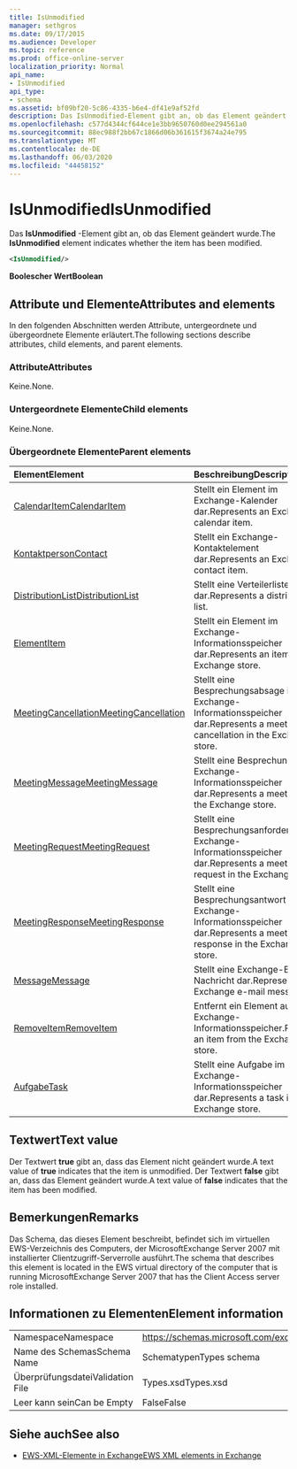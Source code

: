 ```yaml
---
title: IsUnmodified
manager: sethgros
ms.date: 09/17/2015
ms.audience: Developer
ms.topic: reference
ms.prod: office-online-server
localization_priority: Normal
api_name:
- IsUnmodified
api_type:
- schema
ms.assetid: bf09bf20-5c86-4335-b6e4-df41e9af52fd
description: Das IsUnmodified-Element gibt an, ob das Element geändert wurde.
ms.openlocfilehash: c577d4344cf644ce1e3bb9650760d0ee294561a0
ms.sourcegitcommit: 88ec988f2bb67c1866d06b361615f3674a24e795
ms.translationtype: MT
ms.contentlocale: de-DE
ms.lasthandoff: 06/03/2020
ms.locfileid: "44458152"
---
```

# <a name="isunmodified"></a><span data-ttu-id="d7ac3-103">IsUnmodified</span><span class="sxs-lookup"><span data-stu-id="d7ac3-103">IsUnmodified</span></span>

<span data-ttu-id="d7ac3-104">Das **IsUnmodified** -Element gibt an, ob das Element geändert wurde.</span><span class="sxs-lookup"><span data-stu-id="d7ac3-104">The **IsUnmodified** element indicates whether the item has been modified.</span></span> 
  
```xml
<IsUnmodified/>
```

 <span data-ttu-id="d7ac3-105">**Boolescher Wert**</span><span class="sxs-lookup"><span data-stu-id="d7ac3-105">**Boolean**</span></span>
## <a name="attributes-and-elements"></a><span data-ttu-id="d7ac3-106">Attribute und Elemente</span><span class="sxs-lookup"><span data-stu-id="d7ac3-106">Attributes and elements</span></span>

<span data-ttu-id="d7ac3-107">In den folgenden Abschnitten werden Attribute, untergeordnete und übergeordnete Elemente erläutert.</span><span class="sxs-lookup"><span data-stu-id="d7ac3-107">The following sections describe attributes, child elements, and parent elements.</span></span>
  
### <a name="attributes"></a><span data-ttu-id="d7ac3-108">Attribute</span><span class="sxs-lookup"><span data-stu-id="d7ac3-108">Attributes</span></span>

<span data-ttu-id="d7ac3-109">Keine.</span><span class="sxs-lookup"><span data-stu-id="d7ac3-109">None.</span></span>
  
### <a name="child-elements"></a><span data-ttu-id="d7ac3-110">Untergeordnete Elemente</span><span class="sxs-lookup"><span data-stu-id="d7ac3-110">Child elements</span></span>

<span data-ttu-id="d7ac3-111">Keine.</span><span class="sxs-lookup"><span data-stu-id="d7ac3-111">None.</span></span>
  
### <a name="parent-elements"></a><span data-ttu-id="d7ac3-112">Übergeordnete Elemente</span><span class="sxs-lookup"><span data-stu-id="d7ac3-112">Parent elements</span></span>

|<span data-ttu-id="d7ac3-113">**Element**</span><span class="sxs-lookup"><span data-stu-id="d7ac3-113">**Element**</span></span>|<span data-ttu-id="d7ac3-114">**Beschreibung**</span><span class="sxs-lookup"><span data-stu-id="d7ac3-114">**Description**</span></span>|
|:-----|:-----|
|[<span data-ttu-id="d7ac3-115">CalendarItem</span><span class="sxs-lookup"><span data-stu-id="d7ac3-115">CalendarItem</span></span>](calendaritem.md) <br/> |<span data-ttu-id="d7ac3-116">Stellt ein Element im Exchange-Kalender dar.</span><span class="sxs-lookup"><span data-stu-id="d7ac3-116">Represents an Exchange calendar item.</span></span>  <br/> |
|[<span data-ttu-id="d7ac3-117">Kontaktperson</span><span class="sxs-lookup"><span data-stu-id="d7ac3-117">Contact</span></span>](contact.md) <br/> |<span data-ttu-id="d7ac3-118">Stellt ein Exchange-Kontaktelement dar.</span><span class="sxs-lookup"><span data-stu-id="d7ac3-118">Represents an Exchange contact item.</span></span>  <br/> |
|[<span data-ttu-id="d7ac3-119">DistributionList</span><span class="sxs-lookup"><span data-stu-id="d7ac3-119">DistributionList</span></span>](distributionlist.md) <br/> |<span data-ttu-id="d7ac3-120">Stellt eine Verteilerliste dar.</span><span class="sxs-lookup"><span data-stu-id="d7ac3-120">Represents a distribution list.</span></span>  <br/> |
|[<span data-ttu-id="d7ac3-121">Element</span><span class="sxs-lookup"><span data-stu-id="d7ac3-121">Item</span></span>](item.md) <br/> |<span data-ttu-id="d7ac3-122">Stellt ein Element im Exchange-Informationsspeicher dar.</span><span class="sxs-lookup"><span data-stu-id="d7ac3-122">Represents an item in the Exchange store.</span></span>  <br/> |
|[<span data-ttu-id="d7ac3-123">MeetingCancellation</span><span class="sxs-lookup"><span data-stu-id="d7ac3-123">MeetingCancellation</span></span>](meetingcancellation.md) <br/> |<span data-ttu-id="d7ac3-124">Stellt eine Besprechungsabsage im Exchange-Informationsspeicher dar.</span><span class="sxs-lookup"><span data-stu-id="d7ac3-124">Represents a meeting cancellation in the Exchange store.</span></span>  <br/> |
|[<span data-ttu-id="d7ac3-125">MeetingMessage</span><span class="sxs-lookup"><span data-stu-id="d7ac3-125">MeetingMessage</span></span>](meetingmessage.md) <br/> |<span data-ttu-id="d7ac3-126">Stellt eine Besprechung im Exchange-Informationsspeicher dar.</span><span class="sxs-lookup"><span data-stu-id="d7ac3-126">Represents a meeting in the Exchange store.</span></span>  <br/> |
|[<span data-ttu-id="d7ac3-127">MeetingRequest</span><span class="sxs-lookup"><span data-stu-id="d7ac3-127">MeetingRequest</span></span>](meetingrequest.md) <br/> |<span data-ttu-id="d7ac3-128">Stellt eine Besprechungsanforderung im Exchange-Informationsspeicher dar.</span><span class="sxs-lookup"><span data-stu-id="d7ac3-128">Represents a meeting request in the Exchange store.</span></span>  <br/> |
|[<span data-ttu-id="d7ac3-129">MeetingResponse</span><span class="sxs-lookup"><span data-stu-id="d7ac3-129">MeetingResponse</span></span>](meetingresponse.md) <br/> |<span data-ttu-id="d7ac3-130">Stellt eine Besprechungsantwort im Exchange-Informationsspeicher dar.</span><span class="sxs-lookup"><span data-stu-id="d7ac3-130">Represents a meeting response in the Exchange store.</span></span>  <br/> |
|[<span data-ttu-id="d7ac3-131">Message</span><span class="sxs-lookup"><span data-stu-id="d7ac3-131">Message</span></span>](message-ex15websvcsotherref.md) <br/> |<span data-ttu-id="d7ac3-132">Stellt eine Exchange-E-Mail-Nachricht dar.</span><span class="sxs-lookup"><span data-stu-id="d7ac3-132">Represents an Exchange e-mail message.</span></span>  <br/> |
|[<span data-ttu-id="d7ac3-133">RemoveItem</span><span class="sxs-lookup"><span data-stu-id="d7ac3-133">RemoveItem</span></span>](removeitem.md) <br/> |<span data-ttu-id="d7ac3-134">Entfernt ein Element aus dem Exchange-Informationsspeicher.</span><span class="sxs-lookup"><span data-stu-id="d7ac3-134">Removes an item from the Exchange store.</span></span>  <br/> |
|[<span data-ttu-id="d7ac3-135">Aufgabe</span><span class="sxs-lookup"><span data-stu-id="d7ac3-135">Task</span></span>](task.md) <br/> |<span data-ttu-id="d7ac3-136">Stellt eine Aufgabe im Exchange-Informationsspeicher dar.</span><span class="sxs-lookup"><span data-stu-id="d7ac3-136">Represents a task in the Exchange store.</span></span>  <br/> |
   
## <a name="text-value"></a><span data-ttu-id="d7ac3-137">Textwert</span><span class="sxs-lookup"><span data-stu-id="d7ac3-137">Text value</span></span>

<span data-ttu-id="d7ac3-138">Der Textwert **true** gibt an, dass das Element nicht geändert wurde.</span><span class="sxs-lookup"><span data-stu-id="d7ac3-138">A text value of **true** indicates that the item is unmodified.</span></span> <span data-ttu-id="d7ac3-139">Der Textwert **false** gibt an, dass das Element geändert wurde.</span><span class="sxs-lookup"><span data-stu-id="d7ac3-139">A text value of **false** indicates that the item has been modified.</span></span> 
  
## <a name="remarks"></a><span data-ttu-id="d7ac3-140">Bemerkungen</span><span class="sxs-lookup"><span data-stu-id="d7ac3-140">Remarks</span></span>

<span data-ttu-id="d7ac3-141">Das Schema, das dieses Element beschreibt, befindet sich im virtuellen EWS-Verzeichnis des Computers, der MicrosoftExchange Server 2007 mit installierter Clientzugriff-Serverrolle ausführt.</span><span class="sxs-lookup"><span data-stu-id="d7ac3-141">The schema that describes this element is located in the EWS virtual directory of the computer that is running MicrosoftExchange Server 2007 that has the Client Access server role installed.</span></span>
  
## <a name="element-information"></a><span data-ttu-id="d7ac3-142">Informationen zu Elementen</span><span class="sxs-lookup"><span data-stu-id="d7ac3-142">Element information</span></span>

|||
|:-----|:-----|
|<span data-ttu-id="d7ac3-143">Namespace</span><span class="sxs-lookup"><span data-stu-id="d7ac3-143">Namespace</span></span>  <br/> |https://schemas.microsoft.com/exchange/services/2006/types  <br/> |
|<span data-ttu-id="d7ac3-144">Name des Schemas</span><span class="sxs-lookup"><span data-stu-id="d7ac3-144">Schema Name</span></span>  <br/> |<span data-ttu-id="d7ac3-145">Schematypen</span><span class="sxs-lookup"><span data-stu-id="d7ac3-145">Types schema</span></span>  <br/> |
|<span data-ttu-id="d7ac3-146">Überprüfungsdatei</span><span class="sxs-lookup"><span data-stu-id="d7ac3-146">Validation File</span></span>  <br/> |<span data-ttu-id="d7ac3-147">Types.xsd</span><span class="sxs-lookup"><span data-stu-id="d7ac3-147">Types.xsd</span></span>  <br/> |
|<span data-ttu-id="d7ac3-148">Leer kann sein</span><span class="sxs-lookup"><span data-stu-id="d7ac3-148">Can be Empty</span></span>  <br/> |<span data-ttu-id="d7ac3-149">False</span><span class="sxs-lookup"><span data-stu-id="d7ac3-149">False</span></span>  <br/> |
   
## <a name="see-also"></a><span data-ttu-id="d7ac3-150">Siehe auch</span><span class="sxs-lookup"><span data-stu-id="d7ac3-150">See also</span></span>



- [<span data-ttu-id="d7ac3-151">EWS-XML-Elemente in Exchange</span><span class="sxs-lookup"><span data-stu-id="d7ac3-151">EWS XML elements in Exchange</span></span>](ews-xml-elements-in-exchange.md)

